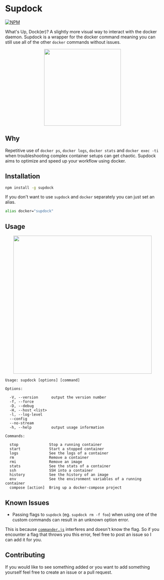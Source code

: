 # Supdock
[![NPM](https://nodei.co/npm/supdock.png?mini=true)](https://npmjs.org/package/supdock)

What's Up, Dock(er)? A slightly more visual way to interact with the docker daemon. Supdock is a wrapper for the docker command meaning you can still use all of the other `docker` commands without issues.

<p align="center">
<img src="https://i.imgur.com/ATV0nP7.png" width="250">

## Why
Repetitive use of `docker ps`, `docker logs`, `docker stats` and `docker exec -ti` when troubleshooting  complex container setups can get chaotic. Supdock aims to optimize and speed up your workflow using docker.

## Installation
```bash
npm install -g supdock
```

If you don't want to use `supdock` and `docker` separately you can just set an alias.

```bash
alias docker="supdock"
```

## Usage
<p align="center">
<img src="https://i.imgur.com/moY077k.gif" width="450">

```
Usage: supdock [options] [command]

Options:

  -V, --version      output the version number
  -f, --force        
  -D, --debug        
  -H, --host <list>  
  -l, --log-level    
  --config           
  --no-stream        
  -h, --help         output usage information

Commands:

  stop              Stop a running container
  start             Start a stopped container
  logs              See the logs of a container
  rm                Remove a container
  rmi               Remove an image
  stats             See the stats of a container
  ssh               SSH into a container
  history           See the history of an image
  env               See the environment variables of a running container
  compose [action]  Bring up a docker-compose project
```

## Known Issues
- Passing flags to `supdock` (eg. `supdock rm -f foo`) when using one of the custom commands can result in an unknown option error.

This is because [`commander.js`](https://www.npmjs.com/package/commander) interferes and doesn't know the flag. So if you encounter a flag that throws you this error, feel free to post an issue so I can add it for you.

## Contributing
If you would like to see something added or you want to add something yourself feel free to create an issue or a pull request.
